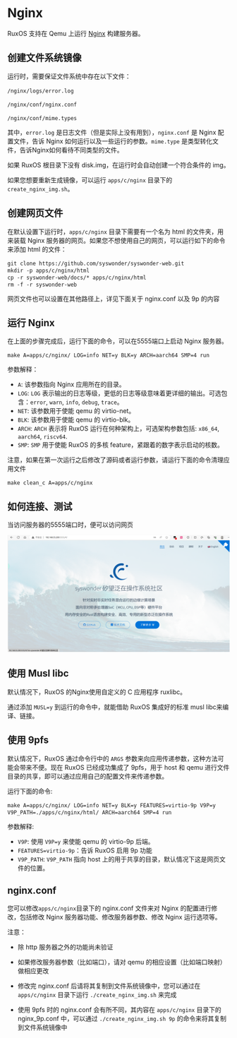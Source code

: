 # Nginx

RuxOS 支持在 Qemu 上运行 [Nginx](https://www.nginx.com/) 构建服务器。

## 创建文件系统镜像

运行时，需要保证文件系统中存在以下文件：

`/nginx/logs/error.log`

`/nginx/conf/nginx.conf`

`/nginx/conf/mime.types`

其中，`error.log` 是日志文件（但是实际上没有用到），`nginx.conf` 是 Nginx 配置文件，告诉 Nginx 如何运行以及一些运行的参数。`mime.type` 是类型转化文件，告诉Nginx如何看待不同类型的文件。

如果 RuxOS 根目录下没有 disk.img，在运行时会自动创建一个符合条件的 img。

如果您想要重新生成镜像，可以运行 `apps/c/nginx` 目录下的 `create_nginx_img.sh`。

## 创建网页文件

在默认设置下运行时，`apps/c/nginx` 目录下需要有一个名为 html 的文件夹，用来装载 Nginx 服务器的网页。如果您不想使用自己的网页，可以运行如下的命令来添加 html 的文件：

```shell
git clone https://github.com/syswonder/syswonder-web.git
mkdir -p apps/c/nginx/html
cp -r syswonder-web/docs/* apps/c/nginx/html
rm -f -r syswonder-web
```

网页文件也可以设置在其他路径上，详见下面关于 nginx.conf 以及 9p 的内容

## 运行 Nginx

在上面的步骤完成后，运行下面的命令，可以在5555端口上启动 Nginx 服务器。

```shell
make A=apps/c/nginx/ LOG=info NET=y BLK=y ARCH=aarch64 SMP=4 run
```

参数解释：

* `A`: 该参数指向 Nginx 应用所在的目录。
* `LOG`: `LOG` 表示输出的日志等级，更低的日志等级意味着更详细的输出。可选包含：`error`,  `warn`, `info`, `debug`, `trace`。
* `NET`: 该参数用于使能 qemu 的 virtio-net。
* `BLK`: 该参数用于使能 qemu 的 virtio-blk。
* `ARCH`: `ARCH` 表示将 RuxOS 运行在何种架构上，可选架构参数包括: `x86_64`, `aarch64`, `riscv64`.
* `SMP`: `SMP` 用于使能 RuxOS 的多核 feature，紧跟着的数字表示启动的核数。

注意，如果在第一次运行之后修改了源码或者运行参数，请运行下面的命令清理应用文件

```shell
make clean_c A=apps/c/nginx
```

## 如何连接、测试

当访问服务器的5555端口时，便可以访问网页

![res](img/nginx-res.png)

## 使用 Musl libc

默认情况下，RuxOS 的Nginx使用自定义的 C 应用程序 ruxlibc。

通过添加 `MUSL=y` 到运行的命令中，就能借助 RuxOS 集成好的标准 musl libc来编译、链接。

## 使用 9pfs

默认情况下，RuxOS 通过命令行中的 `ARGS` 参数来向应用传递参数，这种方法可能会带来不便。现在 RuxOS 已经成功集成了 9pfs，用于 host 和 qemu 进行文件目录的共享，即可以通过应用自己的配置文件来传递参数。

运行下面的命令:

```shell
make A=apps/c/nginx/ LOG=info NET=y BLK=y FEATURES=virtio-9p V9P=y V9P_PATH=./apps/c/nginx/html/ ARCH=aarch64 SMP=4 run
```

参数解释:

* `V9P`: 使用 `V9P=y` 来使能 qemu 的 virtio-9p 后端。
* `FEATURES=virtio-9p`：告诉 RuxOS 启用 9p 功能
* `V9P_PATH`: `V9P_PATH` 指向 host 上的用于共享的目录，默认情况下这是网页文件的位置。

## nginx.conf

您可以修改`apps/c/nginx`目录下的 nginx.conf 文件来对 Nginx 的配置进行修改，包括修改 Nginx 服务器功能、修改服务器参数、修改 Nginx 运行选项等。

注意：

* 除 http 服务器之外的功能尚未验证

* 如果修改服务器参数（比如端口），请对 qemu 的相应设置（比如端口映射）做相应更改

* 修改完 nginx.conf 后请将其复制到文件系统镜像中，您可以通过在 `apps/c/nginx` 目录下运行 `./create_nginx_img.sh` 来完成

* 使用 9pfs 时的 nginx.conf 会有所不同，其内容在 `apps/c/nginx` 目录下的 nginx_9p.conf 中，可以通过 `./create_nginx_img.sh 9p` 的命令来将其复制到文件系统镜像中
